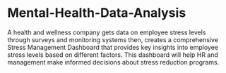 # Mental-Health-Data-Analysis
A health and wellness company gets data on employee stress levels through surveys and monitoring systems then, creates a comprehensive Stress Management Dashboard that provides key insights into employee stress levels based on different factors. This dashboard will help HR and management make informed decisions about stress reduction programs.
